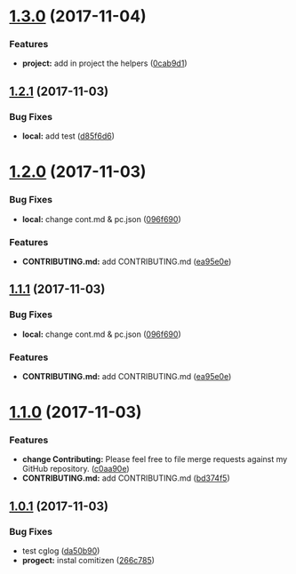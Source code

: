 <a name="1.3.0"></a>
# [1.3.0](https://github.com/Dertod25/MyFirstAppReact/compare/v1.2.1...v1.3.0) (2017-11-04)


### Features

* **project:** add in project the helpers ([0cab9d1](https://github.com/Dertod25/MyFirstAppReact/commit/0cab9d1))



<a name="1.2.1"></a>
## [1.2.1](https://github.com/Dertod25/MyFirstAppReact/compare/v1.2.0...v1.2.1) (2017-11-03)


### Bug Fixes

* **local:** add test ([d85f6d6](https://github.com/Dertod25/MyFirstAppReact/commit/d85f6d6))



<a name="1.2.0"></a>
# [1.2.0](https://github.com/Dertod25/MyFirstAppReact/compare/v1.1.0...v1.2.0) (2017-11-03)


### Bug Fixes

* **local:** change cont.md & pc.json ([096f690](https://github.com/Dertod25/MyFirstAppReact/commit/096f690))


### Features

* **CONTRIBUTING.md:** add CONTRIBUTING.md ([ea95e0e](https://github.com/Dertod25/MyFirstAppReact/commit/ea95e0e))



<a name="1.1.1"></a>
## [1.1.1](https://github.com/Dertod25/MyFirstAppReact/compare/v1.1.0...v1.1.1) (2017-11-03)


### Bug Fixes

* **local:** change cont.md & pc.json ([096f690](https://github.com/Dertod25/MyFirstAppReact/commit/096f690))


### Features

* **CONTRIBUTING.md:** add CONTRIBUTING.md ([ea95e0e](https://github.com/Dertod25/MyFirstAppReact/commit/ea95e0e))



<a name="1.1.0"></a>
# [1.1.0](https://github.com/Dertod25/MyFirstAppReact/compare/v1.0.0...v1.1.0) (2017-11-03)


### Features

* **change Contributing:** Please feel free to file merge requests against my GitHub repository. ([c0aa90e](https://github.com/Dertod25/MyFirstAppReact/commit/c0aa90e))
* **CONTRIBUTING.md:** add CONTRIBUTING.md ([bd374f5](https://github.com/Dertod25/MyFirstAppReact/commit/bd374f5))



<a name="1.0.1"></a>
## [1.0.1](https://github.com/Dertod25/MyFirstAppReact/compare/v1.0.0...v1.0.1) (2017-11-03)


### Bug Fixes

* test cglog ([da50b90](https://github.com/Dertod25/MyFirstAppReact/commit/da50b90))
* **progect:** instal comitizen ([266c785](https://github.com/Dertod25/MyFirstAppReact/commit/266c785))



